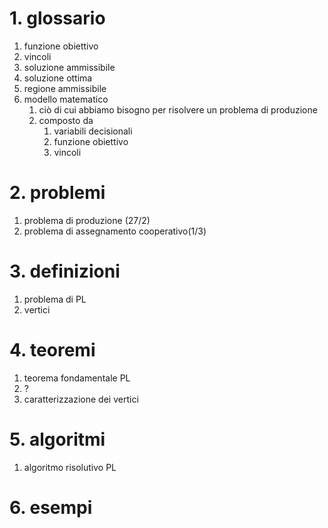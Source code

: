 # 1. glossario
1. funzione obiettivo
2. vincoli
3. soluzione ammissibile
4. soluzione ottima
5. regione ammissibile
6. modello matematico
	1. ciò di cui abbiamo bisogno per risolvere un problema di produzione
	2. composto da
		1. variabili decisionali
		2. funzione obiettivo
		3. vincoli


# 2. problemi
1. problema di produzione (27/2)
2. problema di assegnamento cooperativo(1/3)


# 3. definizioni
1. problema di PL
2. vertici 



# 4. teoremi
1. teorema fondamentale PL
2. ?
3. caratterizzazione dei vertici

# 5. algoritmi
1. algoritmo risolutivo PL


# 6. esempi

